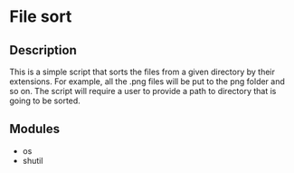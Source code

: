 # File sort

## Description
This is a simple script that sorts the files from a given directory by their extensions. For example, all the .png files will be put to the png folder and so on. 
The script will require a user to provide a path to directory that is going to be sorted.

## Modules
* os
* shutil